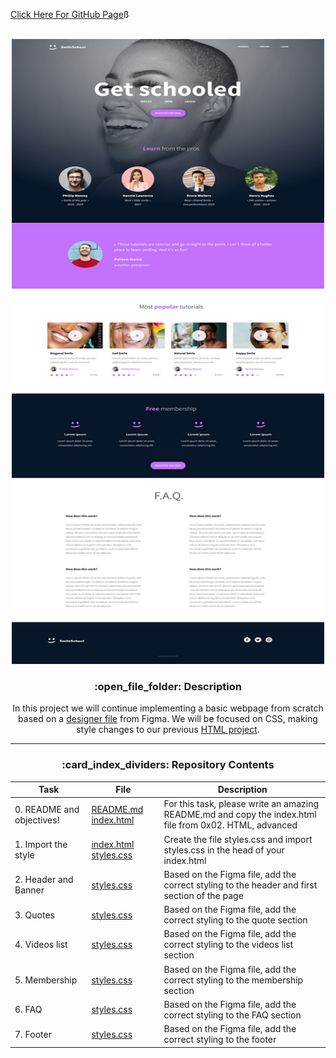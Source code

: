[Click Here For GitHub Page](lukeschula.github.io)ß

<a name="readme-top"></a>

<br />
<div align="center">
  <a href="https://www.atlasschool.com/">
    <img src="./full-design-image.jpg" alt="Logo" width="500" height="1000">
  </a>

  <h3> :open_file_folder: Description </h3>

In this project we will continue implementing a basic webpage from scratch based on a [designer file](https://www.figma.com/file/XrEAsu1vQj5fhVaNG38d2W/Homepage) from Figma. We will be focused on CSS, making style changes to our previous [HTML project](https://github.com/MikeBilbee/atlas-web-development/tree/main/html_advanced).



---

<h3> :card_index_dividers: Repository Contents </h3>

| Task | File | Description |
| ----- | ----- | ----- |
| 0. README and objectives! | [README.md]() [index.html]() | For this task, please write an amazing README.md and copy the index.html file from 0x02. HTML, advanced |
| 1. Import the style | [index.html]() [styles.css]() | Create the file styles.css and import styles.css in the head of your index.html |
| 2. Header and Banner | [styles.css]() | Based on the Figma file, add the correct styling to the header and first section of the page |
| 3. Quotes | [styles.css]() | Based on the Figma file, add the correct styling to the quote section |
| 4. Videos list | [styles.css]() | Based on the Figma file, add the correct styling to the videos list section |
| 5. Membership | [styles.css]() | Based on the Figma file, add the correct styling to the membership section |
| 6. FAQ | [styles.css]() | Based on the Figma file, add the correct styling to the FAQ section |
| 7. Footer | [styles.css]() | Based on the Figma file, add the correct styling to the footer |


